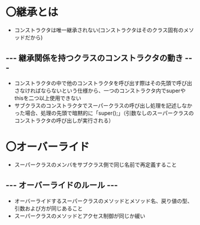 # 〇継承とは
- コンストラクタは唯一継承されない(コンストラクタはそのクラス固有のメソッドだから)

## --- 継承関係を持つクラスのコンストラクタの動き ---
- コンストラクタの中で他のコンストラクタを呼び出す際はその先頭で呼び出さなければならないという仕様から、一つのコンストラクタ内でsuperやthisを二つ以上使用できない
- サブクラスのコンストラクタでスーパークラスの呼び出し処理を記述しなかった場合、処理の先頭で暗黙的に「super();」（引数なしのスーパークラスのコンストラクタの呼び出しが実行される）

# 〇オーバーライド
- スーパークラスのメンバをサブクラス側で同じ名前で再定義すること

## --- オーバーライドのルール --- 
- オーバーライドするスーパークラスのメソッドとメソッド名、戻り値の型、引数および方が同じあること
- スーパークラスのメソッドとアクセス制御が同じか緩い
